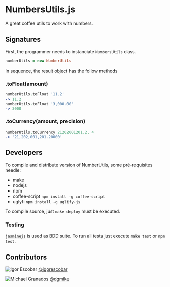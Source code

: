 NumbersUtils.js
===============

A great coffee utils to work with numbers. 

Signatures
----------

First, the programmer needs to instanciate `NumbersUtils` class.

```coffee
numberUtils = new NumberUtils
```

In sequence, the result object has the follow methods


### .toFloat(amount)

```coffee
numberUtils.toFloat '11.2'
-> 11.2
numberUtils.toFloat '3,000.00'
-> 3000
```

### .toCurrency(amount, precision)

```coffee
numberUtils.toCurrency 21202001201.2, 4
-> '21,202,001,201.20000'
```

Developers
----------

To compile and distribute version of NumberUtils, some pré-requisites needle:

* make
* nodejs
* npm
* coffee-script `npm install -g coffee-script`
* uglyfi `npm install -g uglify-js`

To compile source, just `make deploy` must be executed.

### Testing

[`jasminejs`](http://jasmine.github.io/) is used as BDD suite. To run all tests
just execute `make test` or `npm test`.

Contributors
------------

![Igor Escobar](https://avatars0.githubusercontent.com/u/24032?v=2&s=32)  [@igorescobar](https://github.com/igorescobar)

![Michael Granados](https://avatars0.githubusercontent.com/u/94767?v=2&s=32) [@dgmike](https://github.com/dgmike)
